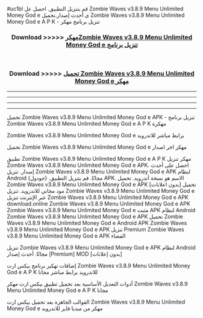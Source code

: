 #uc1bl قم بتنزيل التطبيق. احصل عل Zombie Waves v3.8.9 Menu Unlimited Money God e  ى أحدث إصدار.تحميل Zombie Waves v3.8.9 Menu Unlimited Money God e  A P K - تنزيل برنامج مهكر



<div align="center">
<h3>Download >>>>> <a href="https://ar-sites.web.app/?ar= Zombie Waves v3.8.9 Menu Unlimited Money God e ">مهكرZombie Waves v3.8.9 Menu Unlimited Money God e  تنزيل برنامج</a></h3><br>

<h3>Download >>>>> <a href="https://ar-sites.web.app/?ar= Zombie Waves v3.8.9 Menu Unlimited Money God e ">تحميل Zombie Waves v3.8.9 Menu Unlimited Money God e  مهكر</a></h3>
</div>


----------------------------------------------------------

----------------------------------------------------------

----------------------------------------------------------

----------------------------------------------------------


تحميل Zombie Waves v3.8.9 Menu Unlimited Money God e  APK - تنزيل برنامج Zombie Waves v3.8.9 Menu Unlimited Money God e  A P K مهكرة

Zombie Waves v3.8.9 Menu Unlimited Money God e  برابط مباشر للاندرويد

تحميل Zombie Waves v3.8.9 Menu Unlimited Money God e  مهكر اخر اصدار

تطبيق Zombie Waves v3.8.9 Menu Unlimited Money God e  A P K مهكر
تنزيل Zombie Waves v3.8.9 Menu Unlimited Money God e  APK. احصل على أحدث إصدار.
تنزيل Zombie Waves v3.8.9 Menu Unlimited Money God e  APK لنظام Android مجانًا.
قم بتنزيل التطبيق. {جودول} APK. الاسم هو نسخة أندرويد.
تحميل Zombie Waves v3.8.9 Menu Unlimited Money God e  APK [بدون اعلانات]
تحميل مود مجاني للاندرويد.
تنزيل Zombie Waves v3.8.9 Menu Unlimited Money God e  عبر الإنترنت
تنزيل Zombie Waves v3.8.9 Menu Unlimited Money God e  APK
download.online Zombie Waves v3.8.9 Menu Unlimited Money God e  APK
Zombie Waves v3.8.9 Menu Unlimited Money God e  مثبت APK لنظام Android
Zombie Waves v3.8.9 Menu Unlimited Money God e  APK
تحميل Zombie Waves v3.8.9 Menu Unlimited Money God e  Android APK
Zombie Waves v3.8.9 Menu Unlimited Money God e  APK تنزيل Premium
Zombie Waves v3.8.9 Menu Unlimited Money God e  APK الفضاء

تنزيل Zombie Waves v3.8.9 Menu Unlimited Money God e  APK لنظام Android مجانًا. أحدث إصدار [Premium] MOD [بدون إعلانات]

إضافات تهكير برنامج بيكس ارت Zombie Waves v3.8.9 Menu Unlimited Money God e  A P K للاندرويد برابط مباشر مجانا

أدوات التعديل الأساسية بعد تحميل تطبيق بيكس ارت مهكر Zombie Waves v3.8.9 Menu Unlimited Money God e  A P K مجانا

القوالب الجاهزة بعد تحميل بيكس ارت Zombie Waves v3.8.9 Menu Unlimited Money God e  مهكر من ميديا فاير للاندرويد



